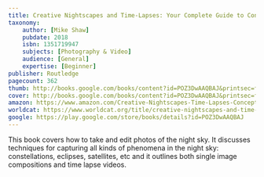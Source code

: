 ```yaml
---
title: Creative Nightscapes and Time-Lapses: Your Complete Guide to Conceptualizing, Planning and Creating Composite Nightscapes and Time-Lapses
taxonomy:
	author: [Mike Shaw]
	pubdate: 2018
	isbn: 1351719947
	subjects: [Photography & Video]
	audience: [General]
	expertise: [Beginner]
publisher: Routledge
pagecount: 362
thumb: http://books.google.com/books/content?id=POZ3DwAAQBAJ&printsec=frontcover&img=1&zoom=2&edge=curl&imgtk=AFLRE7140Q2M2VGntdTIDavegs9MtwmlD3BT8Uwd7qj26U80Q_L6LREySIE0myAEbIQGMOOMhPW3PwRprgGrAGB2EyqPClOn7OxMziVJo-IRBEnxKtyjLjYiFo3Gi3TO6nrsdi09pOGq&source=gbs_api
cover: http://books.google.com/books/content?id=POZ3DwAAQBAJ&printsec=frontcover&img=1&zoom=6&edge=curl&imgtk=AFLRE73TuzWs_3RwFNwtKCOKHBJZWeBT1rsVegwwyqVyJnD738saJs_jJNOX9wka2_3CUeWMmhZ8ophpwTuerQQ0ljTXMmT8BSJ6hmO44wX5hL6r7wD42wN2hpXMYUdCJXGxnBIsQfXG&source=gbs_api
amazon: https://www.amazon.com/Creative-Nightscapes-Time-Lapses-Conceptualizing-Composite/dp/1138745456/ref=sr_1_1?keywords=Creative+nightscapes+and+time-lapses+%3A+your+complete+guide+to+conceptualizing%2C+planning+and+creating+composite+nightscapes+and+time-lapses&qid=1570468318&sr=8-1
worldcat: https://www.worldcat.org/title/creative-nightscapes-and-time-lapses-your-complete-guide-to-conceptualizing-planning-and-creating-composite-nightscapes-and-time-lapses/oclc/1062395513&referer=brief_results
google: https://play.google.com/store/books/details?id=POZ3DwAAQBAJ
---
```

This book covers how to take and edit photos of the night sky. It discusses techniques for capturing all kinds of phenomena in the night sky: constellations, eclipses, satellites, etc and it outlines both single image compositions and time lapse videos.